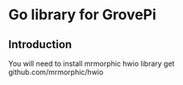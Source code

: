 # Go library for GrovePi

## Introduction
You will need to install mrmorphic hwio library
	 get github.com/mrmorphic/hwio